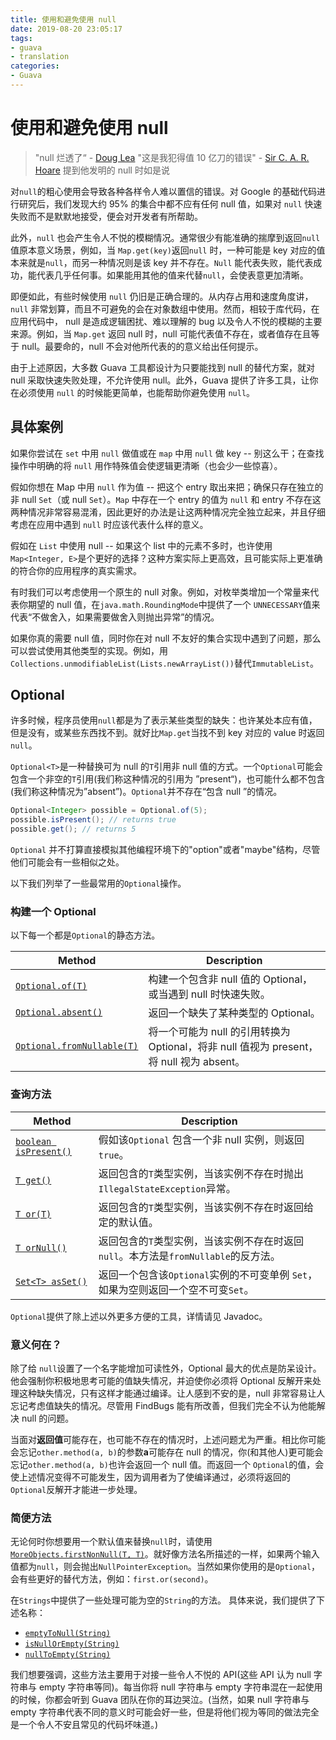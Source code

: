 ```yaml
---
title: 使用和避免使用 null
date: 2019-08-20 23:05:17
tags:
- guava
- translation
categories:
- Guava
---
```


# 使用和避免使用 null
> "null 烂透了“ - [Doug Lea](http://en.wikipedia.org/wiki/Doug_Lea)
> "这是我犯得值 10 亿刀的错误" - [Sir C. A. R. Hoare](http://en.wikipedia.org/wiki/C._A._R._Hoare) 提到他发明的 null 时如是说

对`null`的粗心使用会导致各种各样令人难以置信的错误。对 Google 的基础代码进行研究后，我们发现大约 95% 的集合中都不应有任何 null 值，如果对 `null` 快速失败而不是默默地接受，便会对开发者有所帮助。

此外，`null` 也会产生令人不悦的模糊情况。通常很少有能准确的揣摩到返回`null`值原本意义场景，例如，当 `Map.get(key)`返回`null` 时，一种可能是 key 对应的值本来就是`null`，而另一种情况则是该 key 并不存在。`Null` 能代表失败，能代表成功，能代表几乎任何事。如果能用其他的值来代替`null`，会使表意更加清晰。

即便如此，有些时候使用 `null` 仍旧是正确合理的。从内存占用和速度角度讲，`null` 非常划算，而且不可避免的会在对象数组中使用。然而，相较于库代码，在应用代码中， null 是造成逻辑困扰、难以理解的 bug 以及令人不悦的模糊的主要来源。例如，当 `Map.get` 返回 null 时，null 可能代表值不存在，或者值存在且等于 null。最要命的，null 不会对他所代表的的意义给出任何提示。

由于上述原因，大多数 Guava 工具都设计为只要能找到 null 的替代方案，就对 null 采取快速失败处理，不允许使用 null。此外，Guava 提供了许多工具，让你在必须使用 `null` 的时候能更简单，也能帮助你避免使用 `null`。

## 具体案例
如果你尝试在 `set` 中用 `null` 做值或在 `map` 中用 `null` 做 key -- 别这么干；在查找操作中明确的将 `null` 用作特殊值会使逻辑更清晰（也会少一些惊喜）。

假如你想在 Map 中用 `null` 作为值 -- 把这个 entry 取出来把；确保只存在独立的非 null `Set`（或 null `Set`）。`Map` 中存在一个 entry 的值为 `null` 和 entry 不存在这两种情况非常容易混淆，因此更好的办法是让这两种情况完全独立起来，并且仔细考虑在应用中遇到 `null` 时应该代表什么样的意义。

假如在 `List` 中使用 null -- 如果这个 list 中的元素不多时，也许使用 `Map<Integer, E>`是个更好的选择？这种方案实际上更高效，且可能实际上更准确的符合你的应用程序的真实需求。

有时我们可以考虑使用一个原生的 null 对象。例如，对枚举类增加一个常量来代表你期望的 null 值，在`java.math.RoundingMode`中提供了一个 `UNNECESSARY`值来代表“不做舍入，如果需要做舍入则抛出异常”的情况。

如果你真的需要 null 值，同时你在对 null 不友好的集合实现中遇到了问题，那么可以尝试使用其他类型的实现。例如，用`Collections.unmodifiableList(Lists.newArrayList())`替代`ImmutableList`。

## Optional
许多时候，程序员使用`null`都是为了表示某些类型的缺失：也许某处本应有值，但是没有，或某些东西找不到。就好比`Map.get`当找不到 key 对应的 value 时返回 `null`。

`Optional<T>`是一种替换可为 null 的`T`引用非 null 值的方式。一个`Optional`可能会包含一个非空的`T`引用(我们称这种情况的引用为 ”present“)，也可能什么都不包含(我们称这种情况为”absent”)。`Optional`并不存在“包含 null ”的情况。

```java
Optional<Integer> possible = Optional.of(5);
possible.isPresent(); // returns true
possible.get(); // returns 5
```

`Optional` 并不打算直接模拟其他编程环境下的"option"或者"maybe"结构，尽管他们可能会有一些相似之处。

以下我们列举了一些最常用的`Optional`操作。

### 构建一个 Optional
以下每一个都是`Optional`的静态方法。

Method | Description
---|---
[`Optional.of(T)`](http://google.github.io/guava/releases/snapshot/api/docs/com/google/common/base/Optional.html#of-T-) | 构建一个包含非 null 值的 Optional，或当遇到 null 时快速失败。
[`Optional.absent()`](http://google.github.io/guava/releases/snapshot/api/docs/com/google/common/base/Optional.html#absent--) | 返回一个缺失了某种类型的 Optional。
[`Optional.fromNullable(T)`](http://google.github.io/guava/releases/snapshot/api/docs/com/google/common/base/Optional.html#fromNullable-T-) | 将一个可能为 null 的引用转换为 Optional，将非 null 值视为 present，将 null 视为 absent。

### 查询方法

Method | Description
---|---
[`boolean isPresent()`](http://google.github.io/guava/releases/snapshot/api/docs/com/google/common/base/Optional.html#isPresent--) | 假如该`Optional` 包含一个非 null 实例，则返回 `true`。
[`T get()`](http://google.github.io/guava/releases/snapshot/api/docs/com/google/common/base/Optional.html#get--) | 返回包含的`T`类型实例，当该实例不存在时抛出`IllegalStateException`异常。
[`T or(T)`](http://google.github.io/guava/releases/snapshot/api/docs/com/google/common/base/Optional.html#or-T-) | 返回包含的`T`类型实例，当该实例不存在时返回给定的默认值。
[`T orNull()`](http://google.github.io/guava/releases/snapshot/api/docs/com/google/common/base/Optional.html#orNull--) | 返回包含的`T`类型实例，当该实例不存在时返回`null`。本方法是`fromNullable`的反方法。
[`Set<T> asSet()`](http://google.github.io/guava/releases/snapshot/api/docs/com/google/common/base/Optional.html#asSet--) | 返回一个包含该`Optional`实例的不可变单例 `Set`，如果为空则返回一个空不可变`Set`。

`Optional`提供了除上述以外更多方便的工具，详情请见 Javadoc。

### 意义何在？
除了给 `null`设置了一个名字能增加可读性外，Optional 最大的优点是防呆设计。他会强制你积极地思考可能的值缺失情况，并迫使你必须将 Optional 反解开来处理这种缺失情况，只有这样才能通过编译。让人感到不安的是，null 非常容易让人忘记考虑值缺失的情况。尽管用 FindBugs 能有所改善，但我们完全不认为他能解决 null 的问题。

当面对**返回值**可能存在，也可能不存在的情况时，上述问题尤为严重。相比你可能会忘记`other.method(a, b)`的参数**a**可能存在 null 的情况，你(和其他人)更可能会忘记`other.method(a, b)`也许会返回一个 null 值。而返回一个 `Optional`的值，会使上述情况变得不可能发生，因为调用者为了使编译通过，必须将返回的`Optional`反解开才能进一步处理。

### 简便方法
无论何时你想要用一个默认值来替换`null`时，请使用[`MoreObjects.firstNonNull(T, T)`](http://google.github.io/guava/releases/snapshot/api/docs/com/google/common/base/MoreObjects.html#firstNonNull-T-T-)。就好像方法名所描述的一样，如果两个输入值都为`null`，则会抛出`NullPointerException`。当然如果你使用的是`Optional`，会有些更好的替代方法，例如：`first.or(second)`。

在`Strings`中提供了一些处理可能为空的`String`的方法。
具体来说，我们提供了下述名称：
- [`emptyToNull(String)`](http://google.github.io/guava/releases/snapshot/api/docs/com/google/common/base/Strings.html#emptyToNull-java.lang.String-)
- [`isNullOrEmpty(String)`](http://google.github.io/guava/releases/snapshot/api/docs/com/google/common/base/Strings.html#isNullOrEmpty-java.lang.String-)
- [`nullToEmpty(String)`](http://google.github.io/guava/releases/snapshot/api/docs/com/google/common/base/Strings.html#nullToEmpty-java.lang.String-)

我们想要强调，这些方法主要用于对接一些令人不悦的 API(这些 API 认为 null 字符串与 empty 字符串等同)。每当你将 null 字符串与 empty 字符串混在一起使用的时候，你都会听到 Guava 团队在你的耳边哭泣。(当然，如果 null 字符串与 empty 字符串代表不同的意义时可能会好一些，但是将他们视为等同的做法完全是一个令人不安且常见的代码坏味道。)